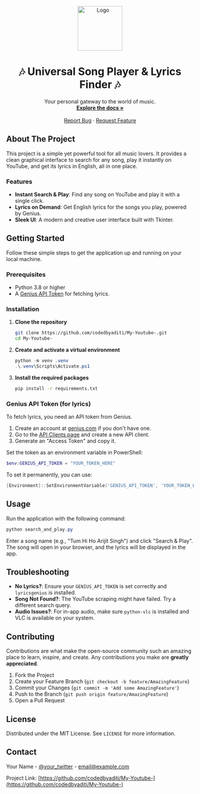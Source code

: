 <div align="center">
 <img src="./logo.jpg" alt="Logo" width="120" height="120">
  <h1 align="center">🎶 Universal Song Player & Lyrics Finder 🎶</h1>
  <p align="center">
    Your personal gateway to the world of music.
    <br />
    <a href="https://github.com/codedbyaditi/My-Youtube-"><strong>Explore the docs »</strong></a>
    <br />
    <br />
    <a href="https://github.com/codedbyaditi/My-Youtube-/issues">Report Bug</a>
    ·
    <a href="https://github.com/codedbyaditi/My-Youtube-/issues">Request Feature</a>
  </p>
</div>

## About The Project

This project is a simple yet powerful tool for all music lovers. It provides a clean graphical interface to search for any song, play it instantly on YouTube, and get its lyrics in English, all in one place.

### Features

-   **Instant Search & Play**: Find any song on YouTube and play it with a single click.
-   **Lyrics on Demand**: Get English lyrics for the songs you play, powered by Genius.
-   **Sleek UI**: A modern and creative user interface built with Tkinter.

## Getting Started

Follow these simple steps to get the application up and running on your local machine.

### Prerequisites

-   Python 3.8 or higher
-   A [Genius API Token](#genius-api-token-for-lyrics) for fetching lyrics.

### Installation

1.  **Clone the repository**
    ```sh
    git clone https://github.com/codedbyaditi/My-Youtube-.git
    cd My-Youtube-
    ```
2.  **Create and activate a virtual environment**
    ```powershell
    python -m venv .venv
    .\.venv\Scripts\Activate.ps1
    ```
3.  **Install the required packages**
    ```sh
    pip install -r requirements.txt
    ```

### Genius API Token (for lyrics)

To fetch lyrics, you need an API token from Genius.

1.  Create an account at [genius.com](https://genius.com) if you don't have one.
2.  Go to the [API Clients page](https://genius.com/api-clients) and create a new API client.
3.  Generate an "Access Token" and copy it.

Set the token as an environment variable in PowerShell:

```powershell
$env:GENIUS_API_TOKEN = "YOUR_TOKEN_HERE"
```

To set it permanently, you can use:

```powershell
[Environment]::SetEnvironmentVariable('GENIUS_API_TOKEN', 'YOUR_TOKEN_HERE', 'User')
```

## Usage

Run the application with the following command:

```powershell
python search_and_play.py
```

Enter a song name (e.g., "Tum Hi Ho Arijit Singh") and click "Search & Play". The song will open in your browser, and the lyrics will be displayed in the app.

## Troubleshooting

-   **No Lyrics?**: Ensure your `GENIUS_API_TOKEN` is set correctly and `lyricsgenius` is installed.
-   **Song Not Found?**: The YouTube scraping might have failed. Try a different search query.
-   **Audio Issues?**: For in-app audio, make sure `python-vlc` is installed and VLC is available on your system.

## Contributing

Contributions are what make the open-source community such an amazing place to learn, inspire, and create. Any contributions you make are **greatly appreciated**.

1.  Fork the Project
2.  Create your Feature Branch (`git checkout -b feature/AmazingFeature`)
3.  Commit your Changes (`git commit -m 'Add some AmazingFeature'`)
4.  Push to the Branch (`git push origin feature/AmazingFeature`)
5.  Open a Pull Request

## License

Distributed under the MIT License. See `LICENSE` for more information.

## Contact

Your Name - [@your\_twitter](https://twitter.com/your_twitter) - email@example.com

Project Link: [https://github.com/codedbyaditi/My-Youtube-](https://github.com/codedbyaditi/My-Youtube-)
